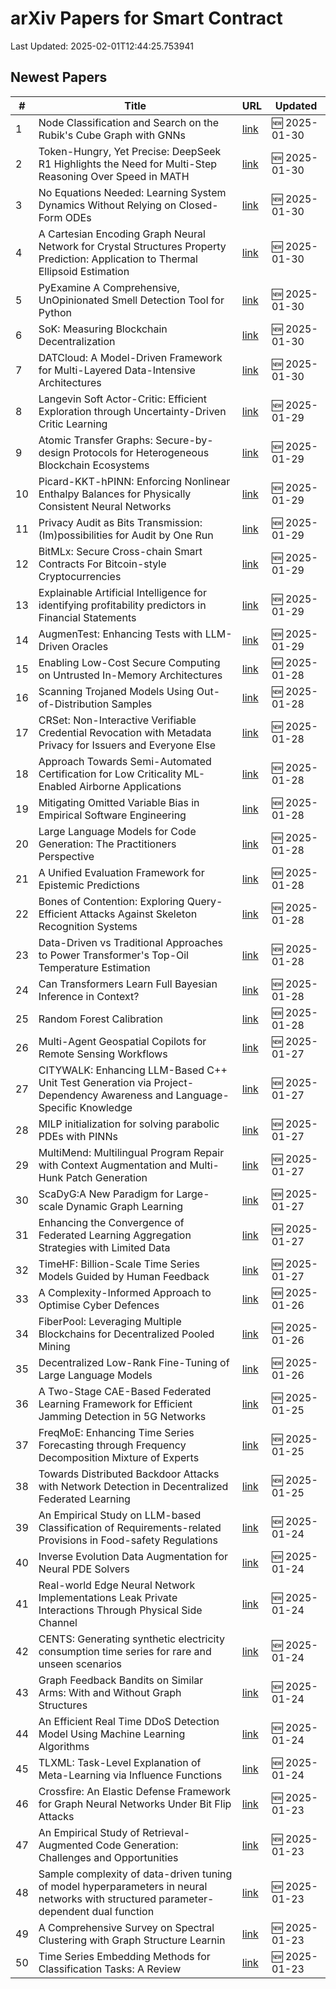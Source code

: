 # arXiv Papers for Smart Contract

Last Updated: 2025-02-01T12:44:25.753941

## Newest Papers

|\#|Title|URL|Updated|
|---|---|---|---|
|1|Node Classification and Search on the Rubik's Cube Graph with GNNs|[link](http://arxiv.org/abs/2501.18580v1)|🆕 2025-01-30|
|2|Token-Hungry, Yet Precise: DeepSeek R1 Highlights the Need for Multi-Step Reasoning Over Speed in MATH|[link](http://arxiv.org/abs/2501.18576v1)|🆕 2025-01-30|
|3|No Equations Needed: Learning System Dynamics Without Relying on Closed-Form ODEs|[link](http://arxiv.org/abs/2501.18563v1)|🆕 2025-01-30|
|4|A Cartesian Encoding Graph Neural Network for Crystal Structures Property Prediction: Application to Thermal Ellipsoid Estimation|[link](http://arxiv.org/abs/2501.18369v1)|🆕 2025-01-30|
|5|PyExamine A Comprehensive, UnOpinionated Smell Detection Tool for Python|[link](http://arxiv.org/abs/2501.18327v1)|🆕 2025-01-30|
|6|SoK: Measuring Blockchain Decentralization|[link](http://arxiv.org/abs/2501.18279v1)|🆕 2025-01-30|
|7|DATCloud: A Model-Driven Framework for Multi-Layered Data-Intensive Architectures|[link](http://arxiv.org/abs/2501.18257v1)|🆕 2025-01-30|
|8|Langevin Soft Actor-Critic: Efficient Exploration through Uncertainty-Driven Critic Learning|[link](http://arxiv.org/abs/2501.17827v1)|🆕 2025-01-29|
|9|Atomic Transfer Graphs: Secure-by-design Protocols for Heterogeneous Blockchain Ecosystems|[link](http://arxiv.org/abs/2501.17786v1)|🆕 2025-01-29|
|10|Picard-KKT-hPINN: Enforcing Nonlinear Enthalpy Balances for Physically Consistent Neural Networks|[link](http://arxiv.org/abs/2501.17782v1)|🆕 2025-01-29|
|11|Privacy Audit as Bits Transmission: (Im)possibilities for Audit by One Run|[link](http://arxiv.org/abs/2501.17750v1)|🆕 2025-01-29|
|12|BitMLx: Secure Cross-chain Smart Contracts For Bitcoin-style Cryptocurrencies|[link](http://arxiv.org/abs/2501.17733v1)|🆕 2025-01-29|
|13|Explainable Artificial Intelligence for identifying profitability predictors in Financial Statements|[link](http://arxiv.org/abs/2501.17676v1)|🆕 2025-01-29|
|14|AugmenTest: Enhancing Tests with LLM-Driven Oracles|[link](http://arxiv.org/abs/2501.17461v1)|🆕 2025-01-29|
|15|Enabling Low-Cost Secure Computing on Untrusted In-Memory Architectures|[link](http://arxiv.org/abs/2501.17292v1)|🆕 2025-01-28|
|16|Scanning Trojaned Models Using Out-of-Distribution Samples|[link](http://arxiv.org/abs/2501.17151v1)|🆕 2025-01-28|
|17|CRSet: Non-Interactive Verifiable Credential Revocation with Metadata Privacy for Issuers and Everyone Else|[link](http://arxiv.org/abs/2501.17089v1)|🆕 2025-01-28|
|18|Approach Towards Semi-Automated Certification for Low Criticality ML-Enabled Airborne Applications|[link](http://arxiv.org/abs/2501.17028v1)|🆕 2025-01-28|
|19|Mitigating Omitted Variable Bias in Empirical Software Engineering|[link](http://arxiv.org/abs/2501.17026v1)|🆕 2025-01-28|
|20|Large Language Models for Code Generation: The Practitioners Perspective|[link](http://arxiv.org/abs/2501.16998v1)|🆕 2025-01-28|
|21|A Unified Evaluation Framework for Epistemic Predictions|[link](http://arxiv.org/abs/2501.16912v1)|🆕 2025-01-28|
|22|Bones of Contention: Exploring Query-Efficient Attacks Against Skeleton Recognition Systems|[link](http://arxiv.org/abs/2501.16843v1)|🆕 2025-01-28|
|23|Data-Driven vs Traditional Approaches to Power Transformer's Top-Oil Temperature Estimation|[link](http://arxiv.org/abs/2501.16831v1)|🆕 2025-01-28|
|24|Can Transformers Learn Full Bayesian Inference in Context?|[link](http://arxiv.org/abs/2501.16825v1)|🆕 2025-01-28|
|25|Random Forest Calibration|[link](http://arxiv.org/abs/2501.16756v1)|🆕 2025-01-28|
|26|Multi-Agent Geospatial Copilots for Remote Sensing Workflows|[link](http://arxiv.org/abs/2501.16254v1)|🆕 2025-01-27|
|27|CITYWALK: Enhancing LLM-Based C++ Unit Test Generation via Project-Dependency Awareness and Language-Specific Knowledge|[link](http://arxiv.org/abs/2501.16155v1)|🆕 2025-01-27|
|28|MILP initialization for solving parabolic PDEs with PINNs|[link](http://arxiv.org/abs/2501.16153v1)|🆕 2025-01-27|
|29|MultiMend: Multilingual Program Repair with Context Augmentation and Multi-Hunk Patch Generation|[link](http://arxiv.org/abs/2501.16044v1)|🆕 2025-01-27|
|30|ScaDyG:A New Paradigm for Large-scale Dynamic Graph Learning|[link](http://arxiv.org/abs/2501.16002v1)|🆕 2025-01-27|
|31|Enhancing the Convergence of Federated Learning Aggregation Strategies with Limited Data|[link](http://arxiv.org/abs/2501.15949v1)|🆕 2025-01-27|
|32|TimeHF: Billion-Scale Time Series Models Guided by Human Feedback|[link](http://arxiv.org/abs/2501.15942v1)|🆕 2025-01-27|
|33|A Complexity-Informed Approach to Optimise Cyber Defences|[link](http://arxiv.org/abs/2501.15578v1)|🆕 2025-01-26|
|34|FiberPool: Leveraging Multiple Blockchains for Decentralized Pooled Mining|[link](http://arxiv.org/abs/2501.15459v1)|🆕 2025-01-26|
|35|Decentralized Low-Rank Fine-Tuning of Large Language Models|[link](http://arxiv.org/abs/2501.15361v1)|🆕 2025-01-26|
|36|A Two-Stage CAE-Based Federated Learning Framework for Efficient Jamming Detection in 5G Networks|[link](http://arxiv.org/abs/2501.15288v1)|🆕 2025-01-25|
|37|FreqMoE: Enhancing Time Series Forecasting through Frequency Decomposition Mixture of Experts|[link](http://arxiv.org/abs/2501.15125v1)|🆕 2025-01-25|
|38|Towards Distributed Backdoor Attacks with Network Detection in Decentralized Federated Learning|[link](http://arxiv.org/abs/2501.15005v1)|🆕 2025-01-25|
|39|An Empirical Study on LLM-based Classification of Requirements-related Provisions in Food-safety Regulations|[link](http://arxiv.org/abs/2501.14683v1)|🆕 2025-01-24|
|40|Inverse Evolution Data Augmentation for Neural PDE Solvers|[link](http://arxiv.org/abs/2501.14604v1)|🆕 2025-01-24|
|41|Real-world Edge Neural Network Implementations Leak Private Interactions Through Physical Side Channel|[link](http://arxiv.org/abs/2501.14512v1)|🆕 2025-01-24|
|42|CENTS: Generating synthetic electricity consumption time series for rare and unseen scenarios|[link](http://arxiv.org/abs/2501.14426v1)|🆕 2025-01-24|
|43|Graph Feedback Bandits on Similar Arms: With and Without Graph Structures|[link](http://arxiv.org/abs/2501.14314v1)|🆕 2025-01-24|
|44|An Efficient Real Time DDoS Detection Model Using Machine Learning Algorithms|[link](http://arxiv.org/abs/2501.14311v1)|🆕 2025-01-24|
|45|TLXML: Task-Level Explanation of Meta-Learning via Influence Functions|[link](http://arxiv.org/abs/2501.14271v1)|🆕 2025-01-24|
|46|Crossfire: An Elastic Defense Framework for Graph Neural Networks Under Bit Flip Attacks|[link](http://arxiv.org/abs/2501.13776v1)|🆕 2025-01-23|
|47|An Empirical Study of Retrieval-Augmented Code Generation: Challenges and Opportunities|[link](http://arxiv.org/abs/2501.13742v1)|🆕 2025-01-23|
|48|Sample complexity of data-driven tuning of model hyperparameters in neural networks with structured parameter-dependent dual function|[link](http://arxiv.org/abs/2501.13734v1)|🆕 2025-01-23|
|49|A Comprehensive Survey on Spectral Clustering with Graph Structure Learnin|[link](http://arxiv.org/abs/2501.13597v1)|🆕 2025-01-23|
|50|Time Series Embedding Methods for Classification Tasks: A Review|[link](http://arxiv.org/abs/2501.13392v1)|🆕 2025-01-23|
